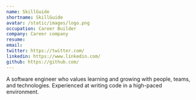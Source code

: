 ```yaml
---
name: SkillGuide
shortname: SkillGuide
avatar: /static/images/logo.png
occupation: Career Builder
company: Career company
resume: 
email: 
twitter: https://twitter.com/
linkedin: https://www.linkedin.com/
github: https://github.com/
---
```


A software engineer who values learning and growing with people, teams, and technologies. Experienced at writing code in a high-paced environment.

